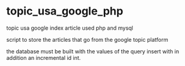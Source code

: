 # topic_usa_google_php
topic usa google index article used php and mysql

script to store the articles that go from the google topic platform

the database must be built with the values of the query insert with in addition an incremental id int.

